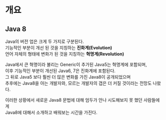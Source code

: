 # 개요

## Java 8
Java의 버전 업은 크게 두 가지로 구분된다.  
기능적인 부분이 개선 된 것을 지칭하는 **진화계(Evolution)**  
언어 자체의 형태에 변화가 된 것을 지칭하는 **혁명계(Revolution)**  

Java에서 큰 혁명이라 불리는 Generic이 추가된 Java5는 혁명계에 포함되며,  
이후 기능적인 부분이 개선된 Java6, 7은 진화계에 포함된다.  
그 뒤로 Java5 보다 훨씬 더 많은 변화를 가진 Java8이 공개되었으며  
추후에는 Java8을 아는 개발자와, 모르는 개발자의 갭은 더 커질 것이라는 전망도 나왔다.

이러한 상황에서 새로운 Java8 문법에 대해 엄두가 안나 시도해보지 못 했던 사람들에게  
Java8에 대해서 소개하고 배워보는 시간을 가진다.